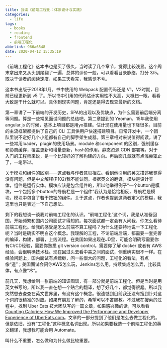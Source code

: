 ```yaml
---
title: 我读《前端工程化：体系设计与实践》
categories:
  - life
tags:
  - books
  - reading
  - frontend
  - 前端工程化
abbrlink: 966a6548
date: 2020-04-12 15:35:19
---
```


《前端工程化》这本书也是买了很久，当时读了几个章节，觉得比较浅显。这个周末拿出来又从头到尾翻了一遍，总体的评价一般，可以看看目录脉络，打分 3/5。取决于读者的阅读速度，如果三天看完，我感觉不亏。

这本书出版于2018年1月。书中使用的 Webpack 配置代码还是 V1，V2时期，目前已经更新到 v5 了。所以书中引用的代码估计实用性不太高，大概扫一眼，看看大致是干什么就可以。具体到现实问题，肯定还是得去现查最新的文档。

第一章讲了一下前端的开发历史，SPA的出现以及优缺点，为什么需要前后端分离等问题。算是一些常见面试问题的总结吧。第二章提到的 Yeoman，15年我使用 angular.js 的时候，基本上项目都是用yo搭建。估计现在使用量也下降很多。目前的主流框架都提供了自己的 CLI 工具供用户快速搭建项目。日常开发中，一个团队里说不定好几个小组都有自己的脚手架生成器。第三章相对来说值得阅读。讲了一些常用loader，plugin的使用场景。module 和component 的区别，强制缓存和协商缓存，覆盖更新和增量更新，hash的作用，静态资源 CDN 部署等。对于入门的工程师来说，是一个比较好的了解构建的方向。再后面几章就有点浅尝辄止了，一笔带过。

关于模块和组件的区别——这点我与作者意见相左。看到他引用的英文描述我觉得没有问题，但是中文解释(P102)我不能认同。根据英文的翻译，模块是设计实体，组件是运行实体。模块应该是包含组件的，所以他举得例子“一个button是模块，一个包括多个button的导航栏是一个组件”我认为是恰恰相反，导航栏是模块，模块中包含了若干按钮的组件。关于这点，作者也提到这两者定义的模糊，我这里也只是表述一下自己想法。

剩下的我想谈一谈我对前端工程化的认识。“前端工程化”这个词，我是从准备回国，开始频繁和国内公司面试才得知的。每次面试都一定会有人问我，你怎么看待前端工程化。给我的感受是怎么前端不算工程吗？为什么还要特地说一下工程化呢？当时是确实不明白这个概念。我理解的工程，不论前端后端，都需要一套完善的编译，构建，部署，上线流程。在美国如果出现在JD里，可能会明确写需要你有CI/CD经验，需要你熟悉 git version control，需要你了解 docker 或者有 AWS 经验，会很明确技术栈。现在回过头去看中美之间的面试，侧重确实很不一样。在经验问题上，国内面试有点缥缈，问一些很大的问题，工程化的看法，有点像“道”；美国面试会问你AWS怎么玩，Jenkins怎么用，持续集成怎么弄，比较具体，有点像“术”。

前几天，我想绘制一张前端的知识图谱，有一部分就是前端工程化。但是当时是用英文书写的，所以我一直在想一个贴合的翻译，想了好几个，都觉得很蠢。所以我突然想去查查在英文世界里，有没有这个概念。很遗憾到目前我还没有搜到针对这个词的很精准的对应。如果有朋友了解的，希望可以不吝赐教。不过我在搜索的过程中，找到 Uber Eats 技术团队写的一篇文章，如果感兴趣的话，可以看看 [Counting Calories: How We Improved the Performance and Developer Experience of UberEats.com](https://eng.uber.com/uber-eats-com-web-app-rewrite/)。文章的一部分提到了他们是怎么去做工程化的。但是依旧，没有“工程化”这种概念名词出现。所以如果要我选一个前端工程化的英文翻译，我想我可能会用 Automate。

叫什么不重要，怎么做和为什么做比较重要。
